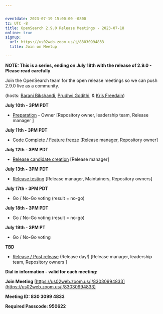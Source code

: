 ```yaml
---


eventdate: 2023-07-19 15:00:00 -0800
tz: UTC -8
title: OpenSearch 2.9.0 Release Meetings - 2023-07-18
online: true
signup:
  url: https://us02web.zoom.us/j/83030994833
  title: Join on Meetup

---
```


**NOTE: This is a series, ending on July 18th with the release of 2.9.0 - Please read carefully**

Join the OpenSearch team for the open release meetings so we can push 2.9.0 live as a community.

(hosts: [Barani Bikshandi](https://github.com/bbarani), [Prudhvi Godithi](https://github.com/prudhvigodithi), & [Kris Freedain](https://github.com/krisfreedain))

**July 10th - 3PM PDT**

* [Preparation](https://github.com/opensearch-project/opensearch-build/blob/1499c472fec3d36bc0d3b30ffca8b08bb5a65c4d/RELEASE_PROCESS_OPENSEARCH.md#preparation) - Owner [Repository owner, leadership team, Release manager ]

**July 11th - 3PM PDT**

* [Code Complete / Feature freeze](https://github.com/opensearch-project/opensearch-build/blob/1499c472fec3d36bc0d3b30ffca8b08bb5a65c4d/RELEASE_PROCESS_OPENSEARCH.md#code-complete-and-feature-freeze) [Release manager, Repository owner]

**July 12th - 3PM PDT**

* [Release candidate creation](https://github.com/prudhvigodithi/opensearch-build/blob/public/RELEASE_PROCESS_OPENSEARCH.md#release-candidate) [Release manager]

**July 13th - 3PM PDT**

* [Release testing](https://github.com/prudhvigodithi/opensearch-build/blob/public/RELEASE_PROCESS_OPENSEARCH.md#release-candidate) [Release manager, Maintainers, Repository owners]

**July 17th - 3PM PDT**

* Go / No-Go voting (result = no-go)

**July 18th - 3PM PDT**

* Go / No-Go voting (result = no-go)

**July 19th - 3PM PT**

* Go / No-Go voting

**TBD**

* [Release / Post release](https://github.com/opensearch-project/opensearch-build/blob/1499c472fec3d36bc0d3b30ffca8b08bb5a65c4d/RELEASE_PROCESS_OPENSEARCH.md#release) (Release day!) [Release manager, leadership team, Repository owners ]


**Dial in information - valid for each meeting:**

**Join Meeting**
[https://us02web.zoom.us/j/83030994833](https://us02web.zoom.us/j/83030994833)

**Meeting ID: 830 3099 4833**

**Required Passcode: 950622**
